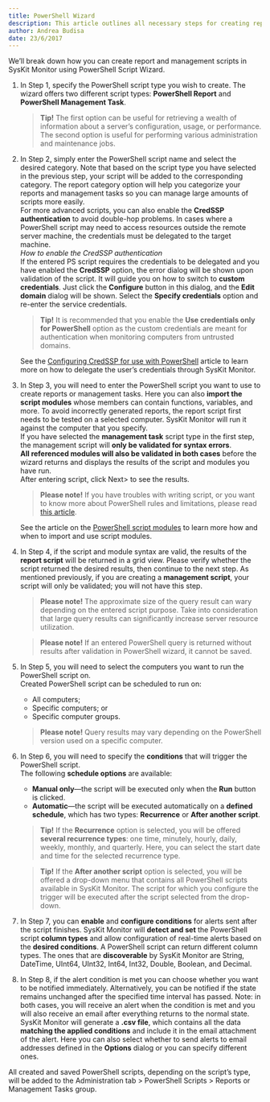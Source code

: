 ```yaml
---
title: PowerShell Wizard
description: This article outlines all necessary steps for creating report or management scripts and the successful administration of your Windows environments.
author: Andrea Budisa
date: 23/6/2017
---
```

We’ll break down how you can create report and management scripts in SysKit Monitor using PowerShell Script Wizard.

1. In Step 1, specify the PowerShell script type you wish to create. The wizard offers two different script types: __PowerShell Report__ and __PowerShell Management Task__.
   > __Tip!__ The first option can be useful for retrieving a wealth of information about a server’s configuration, usage, or performance. The second option is useful for performing various administration and maintenance jobs.

2. In Step 2, simply enter the PowerShell script name and select the desired category. Note that based on the script type you have selected in the previous step, your script will be added to the corresponding category. The report category option will help you categorize your reports and management tasks so you can manage large amounts of scripts more easily.  
For more advanced scripts, you can also enable the __CredSSP authentication__ to avoid double-hop problems. In cases where a PowerShell script may need to access resources outside the remote server machine, the credentials must be delegated to the target machine.  
_How to enable the CredSSP authentication_  
If the entered PS script requires the credentials to be delegated and you have enabled the __CredSSP__ option, the error dialog will be shown upon validation of the script. It will guide you on how to switch to __custom credentials__. Just click the __Configure__ button in this dialog, and the __Edit domain__ dialog will be shown. Select the __Specify credentials__ option and re-enter the service credentials.
   > __Tip!__ It is recommended that you enable the __Use credentials only for PowerShell__ option as the custom credentials are meant for authentication when monitoring computers from untrusted domains.

   See the [Configuring CredSSP for use with PowerShell](#internal/troubleshooting/credssp-for-use-with-powershell) article to learn more on how to delegate the user’s credentials through SysKit Monitor.

3. In Step 3, you will need to enter the PowerShell script you want to use to create reports or management tasks. Here you can also __import the script modules__ whose members can contain functions, variables, and more. To avoid incorrectly generated reports, the report script first needs to be tested on a selected computer. SysKit Monitor will run it against the computer that you specify.  
If you have selected the __management task__ script type in the first step, the management script will __only be validated for syntax errors__.  
__All referenced modules will also be validated in both cases__ before the wizard returns and displays the results of the script and modules you have run.  
After entering script, click Next> to see the results.
   > __Please note!__ If you have troubles with writing script, or you want to know more about PowerShell rules and limitations, please read [this article](https://technet.microsoft.com/en-us/library/bb978526.aspx).  

   See the article on the [PowerShell script modules](#internal/how-to/powershell-scripts/import-and-use-ps-script-modules) to learn more how and when to import and use script modules.

4. In Step 4, if the script and module syntax are valid, the results of the __report script__ will be returned in a grid view. Please verify whether the script returned the desired results, then continue to the next step. As mentioned previously, if you are creating a __management script__, your script will only be validated; you will not have this step.
   > __Please note!__ The approximate size of the query result can wary depending on the entered script purpose. Take into consideration that large query results can significantly increase server resource utilization.

   > __Please note!__ If an entered PowerShell query is returned without results after validation in PowerShell wizard, it cannot be saved.

5. In Step 5, you will need to select the computers you want to run the PowerShell script on.  
Created PowerShell script can be scheduled to run on:
   + All computers;
   + Specific computers; or
   + Specific computer groups.

   > __Please note!__ Query results may vary depending on the PowerShell version used on a specific computer.

6. In Step 6, you will need to specify the __conditions__ that will trigger the PowerShell script.  
The following __schedule options__ are available:
   + __Manual only__—the script will be executed only when the __Run__ button is clicked.
   + __Automatic__—the script will be executed automatically on a __defined schedule__, which has two types: __Recurrence__ or __After another script__.
   
   > __Tip!__ If the __Recurrence__ option is selected, you will be offered __several recurrence types__: one time, minutely, hourly, daily, weekly, monthly, and quarterly. Here, you can select the start date and time for the selected recurrence type.

   > __Tip!__ If the __After another script__ option is selected, you will be offered a drop-down menu that contains all PowerShell scripts available in SysKit Monitor. The script for which you configure the trigger will be executed after the script selected from the drop-down.

7. In Step 7, you can __enable__ and __configure conditions__ for alerts sent after the script finishes. SysKit Monitor will __detect and set__ the PowerShell script __column types__ and allow configuration of real-time alerts based on the __desired conditions__. A PowerShell script can return different column types. The ones that are __discoverable__ by SysKit Monitor are String, DateTime, UInt64, UInt32, Int64, Int32, Double, Boolean, and Decimal.

8. In Step 8, if the alert condition is met you can choose whether you want to be notified immediately. Alternatively, you can be notified if the state remains unchanged after the specified time interval has passed. Note: in both cases, you will receive an alert when the condition is met and you will also receive an email after everything returns to the normal state.  
SysKit Monitor will generate a __.csv file__, which contains all the data __matching the applied conditions__ and include it in the email attachment of the alert.
Here you can also select whether to send alerts to email addresses defined in the __Options__ dialog or you can specify different ones.

All created and saved PowerShell scripts, depending on the script’s type, will be added to the Administration tab > PowerShell Scripts > Reports or Management Tasks group.